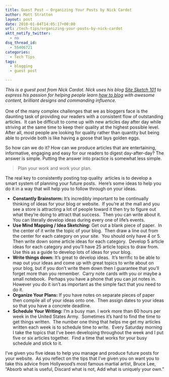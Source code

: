 ```yaml
---
title: Guest Post – Organizing Your Posts by Nick Cardot
author: Matt Stratton
layout: post
date: 2010-01-04T14:05:17+00:00
url: /tech-tips/organizing-your-posts-by-nick-cardot
aktt_notify_twitter:
  - no
dsq_thread_id:
  - 55406721
categories:
  - Tech Tips
tags:
  - blogging
  - guest post

---
```

<div>
  <em>This is a guest post from Nick Cardot. </em><em>Nick uses his blog <a href="http://www.sitesketch101.com/">Site Sketch 101</a> to express his passion for helping people learn <a href="http://www.sitesketch101.com/">how to blog</a> with awesome content, brilliant designs and commanding influence.</em>
</div>

<div>
  <em><br /> </em>
</div>

<div>
  One of the many complex challenges that we as bloggers face is the daunting task of providing our readers with a consistent flow of outstanding articles.  It can be difficult to come up with new articles day after day while striving at the same time to keep their quality at the highest possible level.  After all, most people are looking for quality rather than quantity but being able to provide both is like having a goose that lays golden eggs.
</div>

So how can we do it? How can we produce articles that are entertaining, informative, engaging and easy for our readers to digest day-after-day? The answer is simple. Putting the answer into practice is somewhat less simple.

> Plan your work and work your plan.

The real key to consistently posting top quality  articles is to develop a smart system of planning your future posts.  Here&#8217;s some ideas to help you do it in a way that will help you to follow through on your ideas.

  * **Constantly Brainstorm:** It&#8217;s incredibly important to be continually thinking of ideas for your blog or website.  If you&#8217;re at the mall and you see a store is attracting a lot of people toward it then try to figure out what they&#8217;re doing to attract that success.  Then you can write about it.  You can literally develop ideas during every one of life&#8217;s events.
  * **Use Mind Mapping / Idea Sketching:** Get out a blank piece of paper.  In the center of it write the topic of your blog.  Then draw a line out from the center for each category on your site.  You should only have 4 or 5.  Then write down some article ideas for each category.  Develop 5 article ideas for each category and you&#8217;ll have 25 article topics to draw from. Use this as a guide to develop lots of ideas for your blog.
  * **Write things down:** It&#8217;s great to develop ideas.  It&#8217;s terrific to be able to map out your ideas and come up with great topics to write about on your blog, but if you don&#8217;t write them down then I guarantee that you&#8217;ll forget more than you remember.  Carry note cards with you or maybe a small notebook.  Perhaps you have a phone that you can jot notes in.  However you do it isn&#8217;t as important as the simple fact that you need to do it.
  * **Organize Your Plans:** If you have notes on separate pieces of paper then compile all of your ideas onto one.  Then assign dates to your ideas so that you have a concrete deadline.
  * **Schedule Your Writing:** I&#8217;m a busy man. I work more than 60 hours per week in the United States Army.  Sometimes it&#8217;s hard to find the time to get things written.  The number one thing that helps me get my articles written each week is to schedule time to write.  Every Saturday morning I take the topics that I&#8217;ve been developing throughout the week and I put five or six articles together.  Find a time that works for your busy schedule and stick to it.

I&#8217;ve given you five ideas to help you manage and produce future posts for your website.  As you reflect on the tips that I&#8217;ve given you on want you to take this advice from Hollywood&#8217;s most famous martial artist, Bruce Lee, &#8220;Absorb what is useful, Discard what is not, Add what is uniquely your own.&#8221;